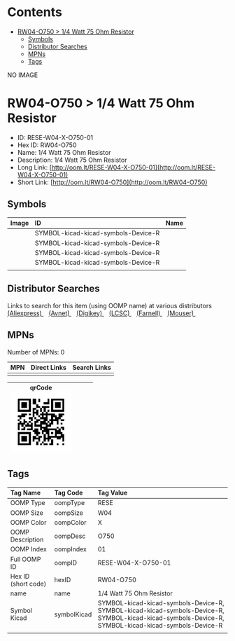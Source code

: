 



Contents
========

* [RW04-O750 > 1/4 Watt 75 Ohm Resistor](#rw04-o750--14-watt-75-ohm-resistor)
	* [Symbols](#symbols)
	* [Distributor Searches](#distributor-searches)
	* [MPNs](#mpns)
	* [Tags](#tags)
  
NO IMAGE  
# RW04-O750 > 1/4 Watt 75 Ohm Resistor

- ID: RESE-W04-X-O750-01
- Hex ID: RW04-O750
- Name: 1/4 Watt 75 Ohm Resistor
- Description: 1/4 Watt 75 Ohm Resistor
- Long Link: [http://oom.lt/RESE-W04-X-O750-01](http://oom.lt/RESE-W04-X-O750-01)
- Short Link: [http://oom.lt/RW04-O750](http://oom.lt/RW04-O750)

## Symbols
  

|Image|ID|Name|
| :--- | :--- | :--- |
|![]()|SYMBOL-kicad-kicad-symbols-Device-R||
|![]()|SYMBOL-kicad-kicad-symbols-Device-R||
|![]()|SYMBOL-kicad-kicad-symbols-Device-R||
|![]()|SYMBOL-kicad-kicad-symbols-Device-R||
||||

## Distributor Searches
  
Links to search for this item (using OOMP name) at various distributors  
[(Aliexpress) ](https://www.aliexpress.com/wholesale?SearchText=11171/4+Watt+75+Ohm+Resistor)&nbsp;&nbsp;&nbsp;[(Avnet) ](https://www.avnet.com/shop/us/search/1/4+Watt+75+Ohm+Resistor)&nbsp;&nbsp;&nbsp;[(Digikey) ](https://www.digikey.co.uk/en/products/result?s=1/4+Watt+75+Ohm+Resistor)&nbsp;&nbsp;&nbsp;[(LCSC) ](https://www.lcsc.com/search?q=1/4+Watt+75+Ohm+Resistor)&nbsp;&nbsp;&nbsp;[(Farnell) ](https://uk.farnell.com/search?st=1/4+Watt+75+Ohm+Resistor)&nbsp;&nbsp;&nbsp;[(Mouser) ](https://www.mouser.com/c/?q=1/4+Watt+75+Ohm+Resistor)&nbsp;&nbsp;&nbsp;
## MPNs
  
Number of MPNs: 0  

|MPN|Direct Links|Search Links|
| :--- | :--- | :--- |
||||
  

|qrCode<br>[![](https://raw.githubusercontent.com/oomlout/oomlout_OOMP_parts_V2/main/RESE/W04/X/O750/01/qrCode_140.png)](https://github.com/oomlout/oomlout_OOMP_parts_V2/tree/main/RESE/W04/X/O750/01/qrCode.png)||||
| :---: | :---: | :---: | :---: |

## Tags
  

|Tag Name|Tag Code|Tag Value|
| :--- | :--- | :--- |
|OOMP Type|oompType|RESE|
|OOMP Size|oompSize|W04|
|OOMP Color|oompColor|X|
|OOMP Description|oompDesc|O750|
|OOMP Index|oompIndex|01|
|Full OOMP ID|oompID|RESE-W04-X-O750-01|
|Hex ID (short code)|hexID|RW04-O750|
|name|name|1/4 Watt 75 Ohm Resistor|
|Symbol Kicad|symbolKicad|SYMBOL-kicad-kicad-symbols-Device-R, SYMBOL-kicad-kicad-symbols-Device-R, SYMBOL-kicad-kicad-symbols-Device-R, SYMBOL-kicad-kicad-symbols-Device-R|
||||
